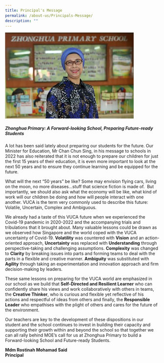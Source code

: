 ```yaml
---
title: Principal's Message
permalink: /about-us/Principals-Message/
description: ""
---
```

![](/images/P%20Photo%202022-h280.jpg)

##### Zhonghua Primary: A Forward-looking School, Preparing Future-ready Students

A lot has been said lately about preparing our students for the future. Our Minister for Education, Mr Chan Chun Sing, in his message to schools in 2022 has also reiterated that it is not enough to prepare our children for just the first 15 years of their education, it is even more important to look at the next 50 years and to ensure they continue learning and be equipped for the future.

What will the next “50 years” be like? Some may envision flying cars, living on the moon, no more diseases…stuff that science fiction is made of.&nbsp; But importantly, we should also ask what the economy will be like, what kind of work will our children be doing and how will people interact with one another. VUCA is the term very commonly used to describe this future: Volatile, Uncertain, Complex and Ambiguous.

We already had a taste of this VUCA future when we experienced the Covid-19 pandemic in 2020-2022 and the accompanying trials and tribulations that it brought about. Many valuable lessons could be drawn as we observed how Singapore and the world coped with the VUCA uncertainty of Covid-19. **Volatility** was countered with **Vision** and an action-oriented approach, **Uncertainty** was replaced with **Understanding** through perspective-taking and challenging assumptions. **Complexity** was changed to **Clarity** by breaking issues into parts and forming teams to deal with the parts in a flexible and creative manner. **Ambiguity** was substituted with **Agility** through taking an experimentation and innovation approach and firm decision-making by leaders.

These same lessons on preparing for the VUCA world are emphasized in our school as we build that **Self-Directed and Resilient Learner** who can confidently share his views and work collaboratively with others in teams, the **Creative Thinker**, who is curious and flexible yet reflective of his actions and respectful of ideas from others and finally, the **Responsible Leader** who empathises with the plight of others and cares for the future of the environment.

Our teachers are key to the development of these dispositions in our student and the school continues to invest in building their capacity and supporting their growth within and beyond the school so that together we can all rally behind MOE’s call for us at Zhonghua Primary to build a Forward-looking School and Future-ready Students.

**Mdm Rostinah Mohamad Said**
<br>**Principal**